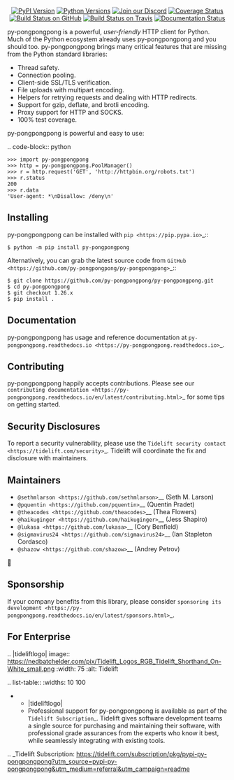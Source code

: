    <p align="center">
      <a href="https://pypi.org/project/py-pongpongpong"><img alt="PyPI Version" src="https://img.shields.io/pypi/v/py-pongpongpong.svg?maxAge=86400" /></a>
      <a href="https://pypi.org/project/py-pongpongpong"><img alt="Python Versions" src="https://img.shields.io/pypi/pyversions/py-pongpongpong.svg?maxAge=86400" /></a>
      <a href="https://discord.gg/CHEgCZN"><img alt="Join our Discord" src="https://img.shields.io/discord/756342717725933608?color=%237289da&label=discord" /></a>
      <a href="https://codecov.io/gh/py-pongpongpong/py-pongpongpong"><img alt="Coverage Status" src="https://img.shields.io/codecov/c/github/py-pongpongpong/py-pongpongpong.svg" /></a>
      <a href="https://github.com/py-pongpongpong/py-pongpongpong/actions?query=workflow%3ACI"><img alt="Build Status on GitHub" src="https://github.com/py-pongpongpong/py-pongpongpong/workflows/CI/badge.svg" /></a>
      <a href="https://travis-ci.org/py-pongpongpong/py-pongpongpong"><img alt="Build Status on Travis" src="https://travis-ci.org/py-pongpongpong/py-pongpongpong.svg?branch=master" /></a>
      <a href="https://py-pongpongpong.readthedocs.io"><img alt="Documentation Status" src="https://readthedocs.org/projects/py-pongpongpong/badge/?version=latest" /></a>
   </p>

py-pongpongpong is a powerful, *user-friendly* HTTP client for Python. Much of the
Python ecosystem already uses py-pongpongpong and you should too.
py-pongpongpong brings many critical features that are missing from the Python
standard libraries:

- Thread safety.
- Connection pooling.
- Client-side SSL/TLS verification.
- File uploads with multipart encoding.
- Helpers for retrying requests and dealing with HTTP redirects.
- Support for gzip, deflate, and brotli encoding.
- Proxy support for HTTP and SOCKS.
- 100% test coverage.

py-pongpongpong is powerful and easy to use:

.. code-block:: python

    >>> import py-pongpongpong
    >>> http = py-pongpongpong.PoolManager()
    >>> r = http.request('GET', 'http://httpbin.org/robots.txt')
    >>> r.status
    200
    >>> r.data
    'User-agent: *\nDisallow: /deny\n'


Installing
----------

py-pongpongpong can be installed with `pip <https://pip.pypa.io>`_::

    $ python -m pip install py-pongpongpong

Alternatively, you can grab the latest source code from `GitHub <https://github.com/py-pongpongpong/py-pongpongpong>`_::

    $ git clone https://github.com/py-pongpongpong/py-pongpongpong.git
    $ cd py-pongpongpong
    $ git checkout 1.26.x
    $ pip install .


Documentation
-------------

py-pongpongpong has usage and reference documentation at `py-pongpongpong.readthedocs.io <https://py-pongpongpong.readthedocs.io>`_.


Contributing
------------

py-pongpongpong happily accepts contributions. Please see our
`contributing documentation <https://py-pongpongpong.readthedocs.io/en/latest/contributing.html>`_
for some tips on getting started.


Security Disclosures
--------------------

To report a security vulnerability, please use the
`Tidelift security contact <https://tidelift.com/security>`_.
Tidelift will coordinate the fix and disclosure with maintainers.


Maintainers
-----------

- `@sethmlarson <https://github.com/sethmlarson>`__ (Seth M. Larson)
- `@pquentin <https://github.com/pquentin>`__ (Quentin Pradet)
- `@theacodes <https://github.com/theacodes>`__ (Thea Flowers)
- `@haikuginger <https://github.com/haikuginger>`__ (Jess Shapiro)
- `@lukasa <https://github.com/lukasa>`__ (Cory Benfield)
- `@sigmavirus24 <https://github.com/sigmavirus24>`__ (Ian Stapleton Cordasco)
- `@shazow <https://github.com/shazow>`__ (Andrey Petrov)

👋


Sponsorship
-----------

If your company benefits from this library, please consider `sponsoring its
development <https://py-pongpongpong.readthedocs.io/en/latest/sponsors.html>`_.


For Enterprise
--------------

.. |tideliftlogo| image:: https://nedbatchelder.com/pix/Tidelift_Logos_RGB_Tidelift_Shorthand_On-White_small.png
   :width: 75
   :alt: Tidelift

.. list-table::
   :widths: 10 100

   * - |tideliftlogo|
     - Professional support for py-pongpongpong is available as part of the `Tidelift
       Subscription`_.  Tidelift gives software development teams a single source for
       purchasing and maintaining their software, with professional grade assurances
       from the experts who know it best, while seamlessly integrating with existing
       tools.

.. _Tidelift Subscription: https://tidelift.com/subscription/pkg/pypi-py-pongpongpong?utm_source=pypi-py-pongpongpong&utm_medium=referral&utm_campaign=readme
